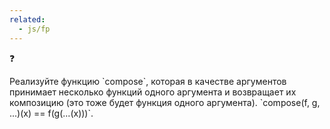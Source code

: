 ```yaml
---
related:
  - js/fp
---
```


<aside class="callout">
  <div class="callout__icon">❓</div>
  <div class="callout__content">
    <p>
      Реализуйте функцию `compose`, которая в качестве аргументов принимает несколько функций одного аргумента и возвращает их композицию (это тоже будет функция одного аргумента). `compose(f, g, ...)(x) == f(g(...(x)))`.
    </p>
  </div>
</aside>

